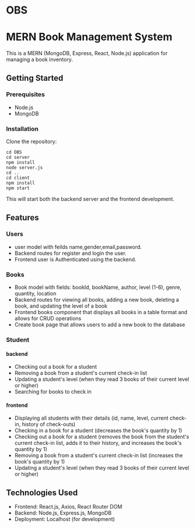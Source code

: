 # OBS

# MERN Book Management System

This is a MERN (MongoDB, Express, React, Node.js) application for managing a book inventory. 

## Getting Started
### Prerequisites
- Node.js
- MongoDB

### Installation
 Clone the repository:
 ```
 cd OBS
 cd server
 npm install
 node server.js
 cd ..
 cd client
 npm install
 npm start
```


This will start both the backend server and the frontend development.

## Features

### Users
- user model with feilds name,gender,email,password.
- Backend routes for register and login the user.
- Frontend user is Authenticated using the backend.

### Books
- Book model with fields: bookId, bookName, author, level (1-6), genre, quantity, location
- Backend routes for viewing all books, adding a new book, deleting a book, and updating the level of a book
- Frontend books component that displays all books in a table format and allows for CRUD operations
- Create book page that allows users to add a new book to the database

### Student

#### backend
- Checking out a book for a student
- Removing a book from a student's current check-in list
- Updating a student's level (when they read 3 books of their current level or higher)
- Searching for books to check in
#### frontend
- Displaying all students with their details (id, name, level, current check-in, history of check-outs)
- Checking in a book for a student (decreases the book's quantity by 1)
- Checking out a book for a student (removes the book from the student's current check-in list, adds it to their history, and increases the book's quantity by 1)
- Removing a book from a student's current check-in list (increases the book's quantity by 1)
- Updating a student's level (when they read 3 books of their current level or higher)


## Technologies Used

- Frontend: React.js, Axios, React Router DOM
- Backend: Node.js, Express.js, MongoDB
- Deployment: Localhost (for development)
